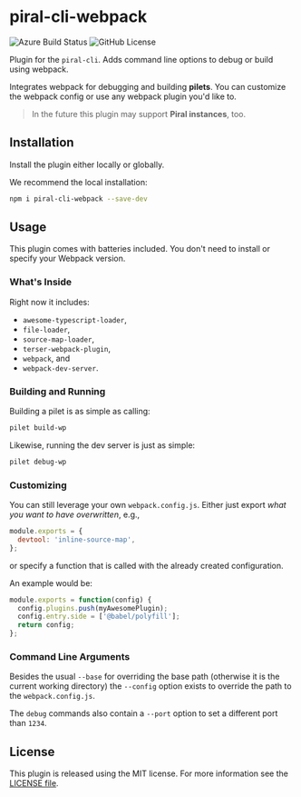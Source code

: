 # piral-cli-webpack

![Azure Build Status](https://dev.azure.com/FlorianRappl/piral-cli-plugins/_apis/build/status/FlorianRappl.piral-cli-webpack?branchName=master) ![GitHub License](https://img.shields.io/badge/license-MIT-blue.svg)

Plugin for the `piral-cli`. Adds command line options to debug or build using webpack.

Integrates webpack for debugging and building **pilets**. You can customize the webpack config or use any webpack plugin you'd like to.

> In the future this plugin may support **Piral instances**, too.

## Installation

Install the plugin either locally or globally.

We recommend the local installation:

```sh
npm i piral-cli-webpack --save-dev
```

## Usage

This plugin comes with batteries included. You don't need to install or specify your Webpack version.

### What's Inside

Right now it includes:

- `awesome-typescript-loader`,
- `file-loader`,
- `source-map-loader`,
- `terser-webpack-plugin`,
- `webpack`, and
- `webpack-dev-server`.

### Building and Running

Building a pilet is as simple as calling:

```sh
pilet build-wp
```

Likewise, running the dev server is just as simple:

```sh
pilet debug-wp
```

### Customizing

You can still leverage your own `webpack.config.js`. Either just export *what you want to have overwritten*, e.g.,

```js
module.exports = {
  devtool: 'inline-source-map',
};
```

or specify a function that is called with the already created configuration.

An example would be:

```js
module.exports = function(config) {
  config.plugins.push(myAwesomePlugin);
  config.entry.side = ['@babel/polyfill'];
  return config;
};
```

### Command Line Arguments

Besides the usual `--base` for overriding the base path (otherwise it is the current working directory) the `--config` option exists to override the path to the `webpack.config.js`.

The `debug` commands also contain a `--port` option to set a different port than `1234`.

## License

This plugin is released using the MIT license. For more information see the [LICENSE file](LICENSE).
